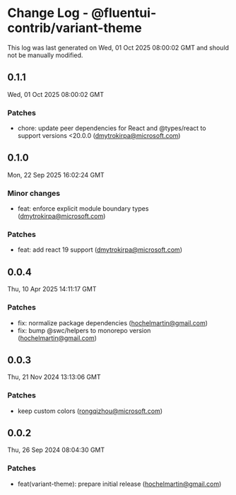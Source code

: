# Change Log - @fluentui-contrib/variant-theme

This log was last generated on Wed, 01 Oct 2025 08:00:02 GMT and should not be manually modified.

<!-- Start content -->

## 0.1.1

Wed, 01 Oct 2025 08:00:02 GMT

### Patches

- chore: update peer dependencies for React and @types/react to support versions <20.0.0 (dmytrokirpa@microsoft.com)

## 0.1.0

Mon, 22 Sep 2025 16:02:24 GMT

### Minor changes

- feat: enforce explicit module boundary types (dmytrokirpa@microsoft.com)

### Patches

- feat: add react 19 support (dmytrokirpa@microsoft.com)

## 0.0.4

Thu, 10 Apr 2025 14:11:17 GMT

### Patches

- fix: normalize package dependencies (hochelmartin@gmail.com)
- fix: bump @swc/helpers to monorepo version (hochelmartin@gmail.com)

## 0.0.3

Thu, 21 Nov 2024 13:13:06 GMT

### Patches

- keep custom colors (rongqizhou@microsoft.com)

## 0.0.2

Thu, 26 Sep 2024 08:04:30 GMT

### Patches

- feat(variant-theme): prepare initial release (hochelmartin@gmail.com)
